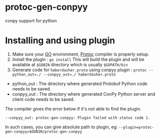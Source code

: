 # protoc-gen-conpyy
conpy support for python

# Installing and using plugin
1. Make sure your [GO](https://golang.org/) environment, [Protoc](https://github.com/protocolbuffers/protobuf/releases/latest) compiler is properly setup.
2. Install the plugin : `go install`
This will build the plugin and will be available at `$GOBIN` directory which is usually `$GOPATH/bin`
3. Generate code for `haberdasher.proto` using conpyy plugin :
`protoc --python_out=./ --conpyy_out=./ haberdasher.proto`
  - python_out : The directory where generated Protobuf Python code needs to be saved.
  - conpyy_out : The directory where generated ConPy Python server and client code needs to be saved.

The compiler gives the error below if it's not able to find the plugin.

```
--conpyy_out: protoc-gen-conpyy: Plugin failed with status code 1.
```

In such cases, you can give absolute path to plugin, eg: `--plugin=protoc-gen-conpyy=$GOBIN/protoc-gen-conpyy`
